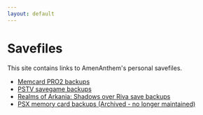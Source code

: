 ```yaml
---
layout: default
---
```


# Savefiles

This site contains links to AmenAnthem's personal savefiles.

- [Memcard PRO2 backups](https://github.com/AmenAnthem/memcard-pro2-backups)
- [PSTV savegame backups](https://github.com/AmenAnthem/pstv-savegame-backups)
- [Realms of Arkania: Shadows over Riva save backups](https://github.com/AmenAnthem/shadows-over-riva-save-backups)
- [PSX memory card backups (Archived - no longer maintained)](https://github.com/AmenAnthem/psx-memorycard-backups)
